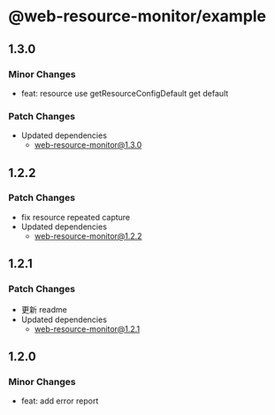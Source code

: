 # @web-resource-monitor/example

## 1.3.0

### Minor Changes

- feat: resource use getResourceConfigDefault get default

### Patch Changes

- Updated dependencies
  - web-resource-monitor@1.3.0

## 1.2.2

### Patch Changes

- fix resource repeated capture
- Updated dependencies
  - web-resource-monitor@1.2.2

## 1.2.1

### Patch Changes

- 更新 readme
- Updated dependencies
  - web-resource-monitor@1.2.1

## 1.2.0

### Minor Changes

- feat: add error report
